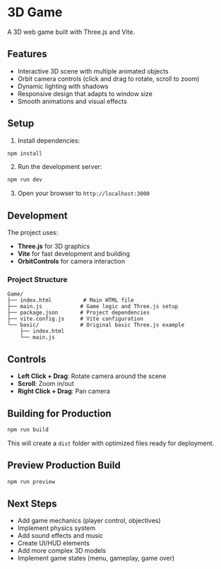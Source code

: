# 3D Game

A 3D web game built with Three.js and Vite.

## Features

- Interactive 3D scene with multiple animated objects
- Orbit camera controls (click and drag to rotate, scroll to zoom)
- Dynamic lighting with shadows
- Responsive design that adapts to window size
- Smooth animations and visual effects

## Setup

1. Install dependencies:
```bash
npm install
```

2. Run the development server:
```bash
npm run dev
```

3. Open your browser to `http://localhost:3000`

## Development

The project uses:
- **Three.js** for 3D graphics
- **Vite** for fast development and building
- **OrbitControls** for camera interaction

### Project Structure

```
Game/
├── index.html          # Main HTML file
├── main.js            # Game logic and Three.js setup
├── package.json       # Project dependencies
├── vite.config.js     # Vite configuration
└── basic/             # Original basic Three.js example
    ├── index.html
    └── main.js
```

## Controls

- **Left Click + Drag**: Rotate camera around the scene
- **Scroll**: Zoom in/out
- **Right Click + Drag**: Pan camera

## Building for Production

```bash
npm run build
```

This will create a `dist` folder with optimized files ready for deployment.

## Preview Production Build

```bash
npm run preview
```

## Next Steps

- Add game mechanics (player control, objectives)
- Implement physics system
- Add sound effects and music
- Create UI/HUD elements
- Add more complex 3D models
- Implement game states (menu, gameplay, game over)
